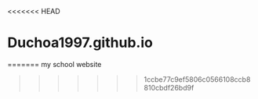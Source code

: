 <<<<<<< HEAD
# Duchoa1997.github.io
=======
my school website
>>>>>>> 1ccbe77c9ef5806c0566108ccb8810cbdf26bd9f
